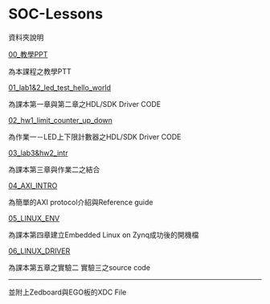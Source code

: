 # SOC-Lessons
資料夾說明

[00_教學PPT](https://github.com/sky7st/SOC-Lessons/tree/master/00_Tutorial%20PPTs)

為本課程之教學PTT

[01_lab1&2_led_test_hello_world](https://github.com/sky7st/SOC-Lessons/tree/master/01_lab1%262_led_test_hello_world)

為課本第一章與第二章之HDL/SDK Driver CODE

[02_hw1_limit_counter_up_down](https://github.com/sky7st/SOC-Lessons/tree/master/02_hw1_limit_counter_up_down)

為作業一－LED上下限計數器之HDL/SDK Driver CODE

[03_lab3&hw2_intr](https://github.com/sky7st/SOC-Lessons/tree/master/03_lab3%26hw2_intr)

為課本第三章與作業二之結合

[04_AXI_INTRO](https://github.com/sky7st/SOC-Lessons/tree/master/04_AXI_INTRO)

為簡單的AXI protocol介紹與Reference guide

[05_LINUX_ENV](https://github.com/sky7st/SOC-Lessons/tree/master/05_LINUX_ENV)

為課本第四章建立Embedded Linux on Zynq成功後的開機檔

[06_LINUX_DRIVER](https://github.com/sky7st/SOC-Lessons/tree/master/06_LINUX_DRIVER)

為課本第五章之實驗二 實驗三之source code

---

並附上Zedboard與EGO板的XDC File



